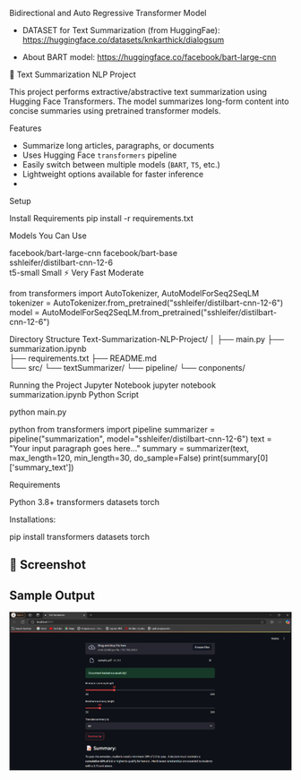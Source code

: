 Bidirectional and Auto Regressive Transformer Model

- DATASET for Text Summarization (from HuggingFae):
  https://huggingface.co/datasets/knkarthick/dialogsum

- About BART model:
  https://huggingface.co/facebook/bart-large-cnn


📝 Text Summarization NLP Project

This project performs extractive/abstractive text summarization using Hugging Face Transformers. The model summarizes long-form content into concise summaries using pretrained transformer models.

 Features

- Summarize long articles, paragraphs, or documents
- Uses Hugging Face `transformers` pipeline
- Easily switch between multiple models (`BART`, `T5`, etc.)
- Lightweight options available for faster inference
- 
Setup

Install Requirements
pip install -r requirements.txt

Models You Can Use

facebook/bart-large-cnn	
facebook/bart-base	
sshleifer/distilbart-cnn-12-6	
t5-small	Small	⚡ Very Fast	Moderate



from transformers import AutoTokenizer, AutoModelForSeq2SeqLM
tokenizer = AutoTokenizer.from_pretrained("sshleifer/distilbart-cnn-12-6")
model = AutoModelForSeq2SeqLM.from_pretrained("sshleifer/distilbart-cnn-12-6")

Directory Structure
Text-Summarization-NLP-Project/
│
├── main.py
├── summarization.ipynb           
├── requirements.txt
├── README.md                    
└── src/
    └── textSummarizer/
        └── pipeline/
        └── conponents/

Running the Project
Jupyter Notebook
jupyter notebook summarization.ipynb
Python Script

python main.py

python
from transformers import pipeline
summarizer = pipeline("summarization", model="sshleifer/distilbart-cnn-12-6")
text = "Your input paragraph goes here..."
summary = summarizer(text, max_length=120, min_length=30, do_sample=False)
print(summary[0]['summary_text'])

Requirements

Python 3.8+
transformers
datasets
torch

Installations:

pip install transformers datasets torch

## 📸 Screenshot


## Sample Output

![Summarization Output](Screenshot%202025-04-13%20164858.png)







 
 
